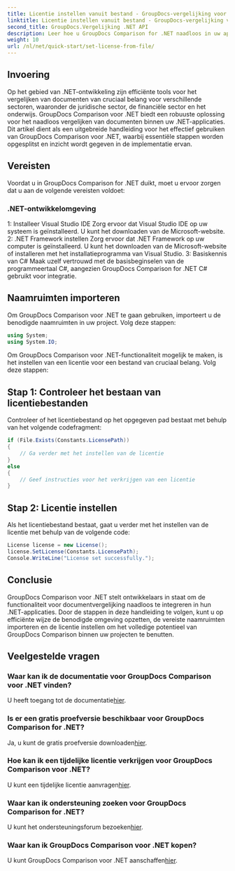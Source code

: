 ```yaml
---
title: Licentie instellen vanuit bestand - GroupDocs-vergelijking voor .NET
linktitle: Licentie instellen vanuit bestand - GroupDocs-vergelijking voor .NET
second_title: GroupDocs.Vergelijking .NET API
description: Leer hoe u GroupDocs Comparison for .NET naadloos in uw applicaties kunt integreren. Moeiteloos naamruimten instellen, importeren en documenten vergelijken.
weight: 10
url: /nl/net/quick-start/set-license-from-file/
---
```

## Invoering
Op het gebied van .NET-ontwikkeling zijn efficiënte tools voor het vergelijken van documenten van cruciaal belang voor verschillende sectoren, waaronder de juridische sector, de financiële sector en het onderwijs. GroupDocs Comparison voor .NET biedt een robuuste oplossing voor het naadloos vergelijken van documenten binnen uw .NET-applicaties. Dit artikel dient als een uitgebreide handleiding voor het effectief gebruiken van GroupDocs Comparison voor .NET, waarbij essentiële stappen worden opgesplitst en inzicht wordt gegeven in de implementatie ervan.
## Vereisten
Voordat u in GroupDocs Comparison for .NET duikt, moet u ervoor zorgen dat u aan de volgende vereisten voldoet:
### .NET-ontwikkelomgeving
1: Installeer Visual Studio IDE
Zorg ervoor dat Visual Studio IDE op uw systeem is geïnstalleerd. U kunt het downloaden van de Microsoft-website.
2: .NET Framework instellen
Zorg ervoor dat .NET Framework op uw computer is geïnstalleerd. U kunt het downloaden van de Microsoft-website of installeren met het installatieprogramma van Visual Studio.
3: Basiskennis van C#
Maak uzelf vertrouwd met de basisbeginselen van de programmeertaal C#, aangezien GroupDocs Comparison for .NET C# gebruikt voor integratie.

## Naamruimten importeren
Om GroupDocs Comparison voor .NET te gaan gebruiken, importeert u de benodigde naamruimten in uw project. Volg deze stappen:
```csharp
using System;
using System.IO;
```

Om GroupDocs Comparison voor .NET-functionaliteit mogelijk te maken, is het instellen van een licentie voor een bestand van cruciaal belang. Volg deze stappen:
## Stap 1: Controleer het bestaan van licentiebestanden
Controleer of het licentiebestand op het opgegeven pad bestaat met behulp van het volgende codefragment:
```csharp
if (File.Exists(Constants.LicensePath))
{
    // Ga verder met het instellen van de licentie
}
else
{
    // Geef instructies voor het verkrijgen van een licentie
}
```
## Stap 2: Licentie instellen
Als het licentiebestand bestaat, gaat u verder met het instellen van de licentie met behulp van de volgende code:
```csharp
License license = new License();
license.SetLicense(Constants.LicensePath);
Console.WriteLine("License set successfully.");
```

## Conclusie
GroupDocs Comparison voor .NET stelt ontwikkelaars in staat om de functionaliteit voor documentvergelijking naadloos te integreren in hun .NET-applicaties. Door de stappen in deze handleiding te volgen, kunt u op efficiënte wijze de benodigde omgeving opzetten, de vereiste naamruimten importeren en de licentie instellen om het volledige potentieel van GroupDocs Comparison binnen uw projecten te benutten.
## Veelgestelde vragen
### Waar kan ik de documentatie voor GroupDocs Comparison voor .NET vinden?
 U heeft toegang tot de documentatie[hier](https://tutorials.groupdocs.com/comparison/net/).
### Is er een gratis proefversie beschikbaar voor GroupDocs Comparison for .NET?
 Ja, u kunt de gratis proefversie downloaden[hier](https://releases.groupdocs.com/).
### Hoe kan ik een tijdelijke licentie verkrijgen voor GroupDocs Comparison voor .NET?
 U kunt een tijdelijke licentie aanvragen[hier](https://purchase.groupdocs.com/temporary-license/).
### Waar kan ik ondersteuning zoeken voor GroupDocs Comparison for .NET?
 U kunt het ondersteuningsforum bezoeken[hier](https://forum.groupdocs.com/c/comparison/12).
### Waar kan ik GroupDocs Comparison voor .NET kopen?
 U kunt GroupDocs Comparison voor .NET aanschaffen[hier](https://purchase.groupdocs.com/buy).